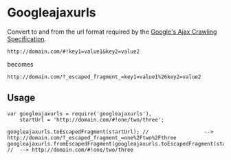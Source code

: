 Googleajaxurls
==============

Convert to and from the url format required by the [Google's Ajax Crawling Specification](https://developers.google.com/webmasters/ajax-crawling/docs/specification).

    http://domain.com/#!key1=value1&key2=value2

becomes

    http://domain.com/?_escaped_fragment_=key1=value1%26key2=value2

Usage
----

    var googleajaxurls = require('googleajaxurls'),
        startUrl = 'http://domain.com/#!one/two/three';
    
    googleajaxurls.toEscapedFragment(startUrl); // 					--> http://domain.com/?_escaped_fragment_=one%2Ftwo%2Fthree
    googleajaxurls.fromEscapedFragment(googleajaxurls.toEscapedFragment(startUrl)); // 	--> http://domain.com/#!one/two/three
   

